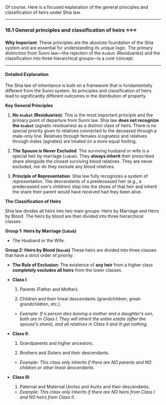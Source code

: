 Of course. Here is a focused explanation of the general principles and classification of heirs under Shia law.

---

### 16.1 General principles and classification of heirs ⭐⭐⭐

**Why Important**: These principles are the absolute foundation of the Shia system and are essential for understanding its unique logic. The primary distinction from Sunni law—the rejection of the `Asabat` (Residuaries) and the classification into three hierarchical groups—is a core concept.

---

#### Detailed Explanation

The Shia law of inheritance is built on a framework that is fundamentally different from the Sunni system. Its principles and classification of heirs lead to significantly different outcomes in the distribution of property.

**Key General Principles**

1. **No `Asabat` (Residuaries)**: This is the most important principle and the primary point of departure from Sunni law. Shia law **does not recognize the `Asabat`** (agnatic residuaries) as a distinct class of heirs. There is no special priority given to relatives connected to the deceased through a male-only line. Relatives through females (cognates) and relatives through males (agnates) are treated on a more equal footing.
    
2. **The Spouse is Never Excluded**: The surviving husband or wife is a special heir by marriage (`sabab`). They **always inherit** their prescribed share alongside the closest surviving blood relatives. They are never excluded, nor do they exclude any blood relatives.
    
3. **Principle of Representation**: Shia law fully recognizes a system of representation. The descendants of a predeceased heir (e.g., a predeceased son's children) step into the shoes of that heir and inherit the share their parent would have received had they been alive.
    

**The Classification of Heirs**

Shia law divides all heirs into two main groups: Heirs by Marriage and Heirs by Blood. The heirs by blood are then divided into three hierarchical classes.

**Group 1: Heirs by Marriage (`Sabab`)**

- The Husband or the Wife.
    

**Group 2: Heirs by Blood (`Nasab`)** These heirs are divided into three classes that have a strict order of priority.

- **The Rule of Exclusion**: The existence of **any heir** from a higher class **completely excludes all heirs** from the lower classes.
    
- **Class I**:
    
    1. Parents (Father and Mother).
        
    2. Children and their lineal descendants (grandchildren, great-grandchildren, etc.).
        
    
    - _Example: If a person dies leaving a mother and a daughter's son, both are in Class I. They will inherit the entire estate (after the spouse's share), and all relatives in Class II and III get nothing._
        
- **Class II**:
    
    1. Grandparents and higher ancestors.
        
    2. Brothers and Sisters and their descendants.
        
    
    - _Example: This class only inherits if there are NO parents and NO children or other lineal descendants._
        
- **Class III**:
    
    1. Paternal and Maternal Uncles and Aunts and their descendants.
        
    
    - _Example: This class only inherits if there are NO heirs from Class I and NO heirs from Class II._